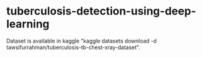 # tuberculosis-detection-using-deep-learning
Dataset is available in kaggle "kaggle datasets download -d tawsifurrahman/tuberculosis-tb-chest-xray-dataset".
